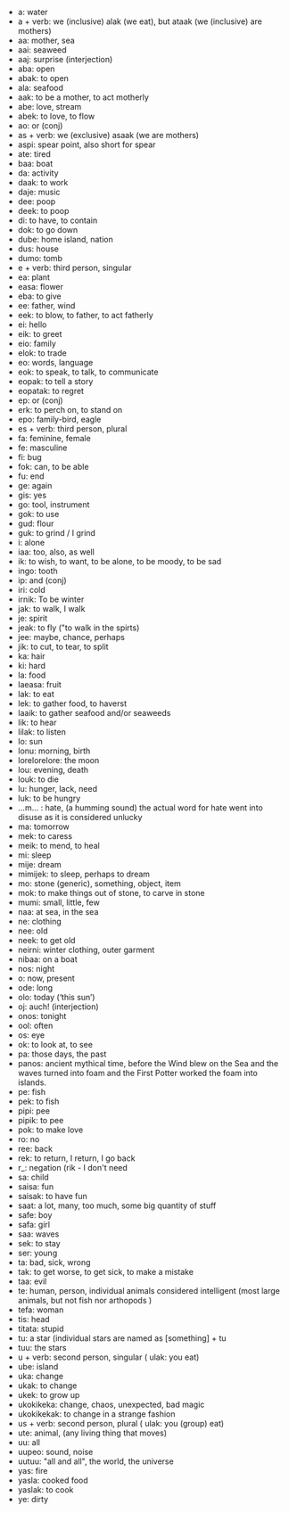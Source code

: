* a: water
* a + verb: we (inclusive)  alak (we eat), but ataak (we (inclusive) are mothers)
* aa: mother, sea
* aai: seaweed
* aaj: surprise (interjection)
* aba: open
* abak: to open
* ala: seafood
* aak: to be a mother, to act motherly
* abe: love, stream
* abek: to love, to flow
* ao: or (conj)
* as + verb: we (exclusive) asaak (we are mothers) 
* aspi: spear point, also short for spear
* ate: tired
* baa: boat
* da: activity
* daak: to work
* daje: music
* dee: poop
* deek: to poop
* di: to have, to contain
* dok: to go down
* dube: home island, nation
* dus: house 
* dumo: tomb
* e + verb: third person, singular
* ea: plant
* easa: flower
* eba: to give
* ee: father, wind
* eek: to blow, to father, to act fatherly
* ei: hello
* eik: to greet
* eio: family
* elok: to trade
* eo: words, language
* eok: to speak, to talk, to communicate
* eopak: to tell a story
* eopatak: to regret
* ep: or (conj)
* erk: to perch on, to stand on
* epo: family-bird, eagle
* es + verb: third person, plural
* fa: feminine, female
* fe: masculine
* fi: bug
* fok: can, to be able
* fu: end
* ge: again
* gis: yes
* go: tool, instrument
* gok: to use
* gud: flour
* guk: to grind / I grind
* i: alone
* iaa: too, also, as well
* ik: to wish, to want, to be alone, to be moody, to be sad
* ingo: tooth
* ip: and (conj)
* iri: cold
* irnik: To be winter
* jak: to walk, I walk
* je: spirit
* jeak: to fly ("to walk in the spirts)
* jee: maybe, chance, perhaps
* jik: to cut, to tear, to split 
* ka: hair
* ki: hard
* la: food
* laeasa: fruit
* lak: to eat
* lek: to gather food, to haverst
* laaik: to gather seafood and/or seaweeds
* lik: to hear
* lilak: to listen
* lo: sun
* lonu: morning, birth
* lorelorelore: the moon
* lou: evening, death
* louk: to die
* lu: hunger, lack, need
* luk: to be hungry
* ...m... : hate, (a humming sound) the actual word for hate went into disuse as it is considered unlucky
* ma: tomorrow
* mek: to caress
* meik: to mend, to heal
* mi: sleep
* mije: dream
* mimijek: to sleep, perhaps to dream 
* mo: stone (generic), something, object, item
* mok: to make things out of stone, to carve in stone
* mumi: small, little, few
* naa: at sea, in the sea
* ne: clothing 
* nee: old
* neek: to get old
* neirni: winter clothing, outer garment
* nibaa: on a boat
* nos: night
* o: now, present
* ode: long
* olo: today (‘this sun’)
* oj: auch! (interjection)
* onos: tonight
* ool: often
* os: eye
* ok: to look at, to see
* pa: those days, the past
* panos: ancient mythical time, before the Wind blew on the Sea and the waves turned into foam and the First Potter worked the  foam into islands.
* pe: fish
* pek: to fish
* pipi: pee
* pipik: to pee
* pok: to make love
* ro: no
* ree: back
* rek: to return, I return, I go back
* r_: negation (rik - I don't need
* sa: child
* saisa: fun
* saisak: to have fun
* saat: a lot, many, too much, some big quantity of stuff
* safe: boy
* safa: girl
* saa: waves
* sek: to stay
* ser: young
* ta: bad, sick, wrong
* tak: to get worse, to get sick, to make a mistake
* taa: evil
* te: human, person, individual animals considered intelligent (most large animals, but not fish nor arthopods )
* tefa: woman 
* tis: head
* titata: stupid
* tu: a star (individual stars are named as [something] + tu
* tuu: the stars
* u + verb: second person, singular ( ulak: you eat)
* ube: island
* uka: change
* ukak: to change
* ukek: to grow up
* ukokikeka: change, chaos, unexpected, bad magic
* ukokikekak: to change in a strange fashion
* us + verb: second person, plural ( ulak: you (group) eat)
* ute: animal, (any living thing that moves)
* uu: all
* uupeo: sound, noise
* uutuu: "all and all", the world, the universe
* yas: fire
* yasla: cooked food
* yaslak: to cook
* ye: dirty
